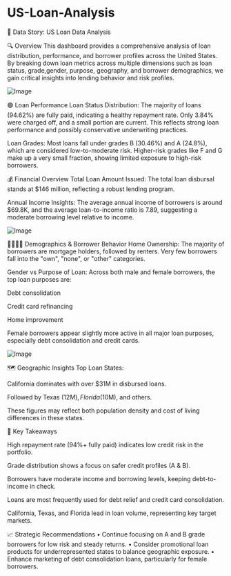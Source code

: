 # US-Loan-Analysis
📘 Data Story: US Loan Data Analysis

🔍 Overview
This dashboard provides a comprehensive analysis of loan distribution, performance, and borrower profiles across the United States. By breaking down loan metrics across multiple dimensions such as loan status, grade,gender, purpose, geography, and borrower demographics, we gain critical insights into lending behavior and risk profiles.

![Image](https://github.com/user-attachments/assets/29e6ccac-b21f-47ae-b898-5cd45ee4d9e1)

🟢 Loan Performance
Loan Status Distribution:
The majority of loans (94.62%) are fully paid, indicating a healthy repayment rate. Only 3.84% were charged off, and a small portion are current. This reflects strong loan performance and possibly conservative underwriting practices.

Loan Grades:
Most loans fall under grades B (30.46%) and A (24.8%), which are considered low-to-moderate risk. Higher-risk grades like F and G make up a very small fraction, showing limited exposure to high-risk borrowers.

💰 Financial Overview
Total Loan Amount Issued:
The total loan disbursal stands at $146 million, reflecting a robust lending program.

Annual Income Insights:
The average annual income of borrowers is around $69.8K, and the average loan-to-income ratio is 7.89, suggesting a moderate borrowing level relative to income.

![Image](https://github.com/user-attachments/assets/6c36dcea-9ffc-438d-946f-f0546ea63ada)

🧍‍♂️🧍‍♀️ Demographics & Borrower Behavior
Home Ownership:
The majority of borrowers are mortgage holders, followed by renters. Very few borrowers fall into the "own", "none", or "other" categories.

Gender vs Purpose of Loan:
Across both male and female borrowers, the top loan purposes are:

Debt consolidation

Credit card refinancing

Home improvement

Female borrowers appear slightly more active in all major loan purposes, especially debt consolidation and credit cards.

![Image](https://github.com/user-attachments/assets/1278208a-e5fb-4edf-8042-41e3be5144b6)

🗺️ Geographic Insights
Top Loan States:

California dominates with over $31M in disbursed loans.

Followed by Texas ($12M), Florida ($10M), and others.

These figures may reflect both population density and cost of living differences in these states.

📌 Key Takeaways

High repayment rate (94%+ fully paid) indicates low credit risk in the portfolio.

Grade distribution shows a focus on safer credit profiles (A & B).

Borrowers have moderate income and borrowing levels, keeping debt-to-income in check.

Loans are most frequently used for debt relief and credit card consolidation.

California, Texas, and Florida lead in loan volume, representing key target markets.


📈 Strategic Recommendations
•	Continue focusing on A and B grade borrowers for low risk and steady returns.
•	Consider promotional loan products for underrepresented states to balance geographic exposure.
•	Enhance marketing of debt consolidation loans, particularly for female borrowers.

